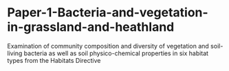 # Paper-1-Bacteria-and-vegetation-in-grassland-and-heathland
Examination of community composition and diversity of vegetation and soil-living bacteria as well as soil physico-chemical properties in six habitat types from the Habitats Directive
